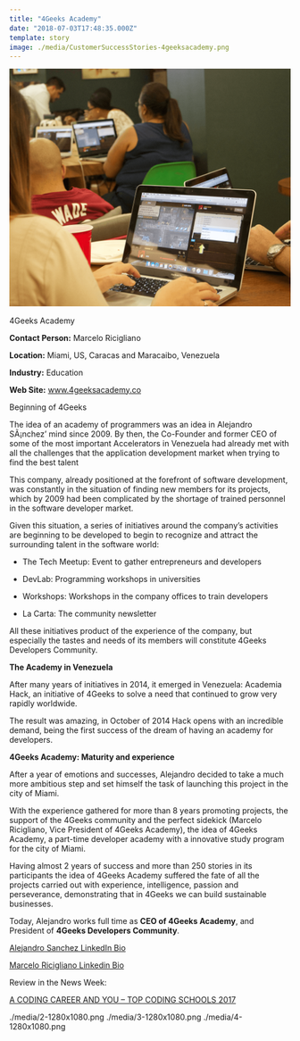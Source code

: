 ```yaml
---
title: "4Geeks Academy"
date: "2018-07-03T17:48:35.000Z"
template: story
image: ./media/CustomerSuccessStories-4geeksacademy.png
---
```


![Cesar Lang](./media/1-1280x1080.png)

<title-2 align="centered">4Geeks Academy</title-2>
 
**Contact Person:** Marcelo Ricigliano

**Location:** Miami, US, Caracas and Maracaibo, Venezuela

**Industry:** Education

**Web Site:** www.4geeksacademy.co

<title-4>Beginning of 4Geeks</title-4>

The idea of an academy of programmers was an idea in Alejandro SÃ¡nchez’ mind since 2009. By then, the Co-Founder and former CEO of some of the most important Accelerators in Venezuela had already met with all the challenges that the application development market when trying to find the best talent

This company, already positioned at the forefront of software development, was constantly in the situation of finding new members for its projects, which by 2009 had been complicated by the shortage of trained personnel in the software developer market.

Given this situation, a series of initiatives around the company’s activities are beginning to be developed to begin to recognize and attract the surrounding talent in the software world:

* The Tech Meetup: Event to gather entrepreneurs and developers

* DevLab: Programming workshops in universities

* Workshops: Workshops in the company offices to train developers

* La Carta: The community newsletter

All these initiatives product of the experience of the company, but especially the tastes and needs of its members will constitute 4Geeks Developers Community.

**The Academy in Venezuela**

After many years of initiatives in 2014, it emerged in Venezuela: Academia Hack, an initiative of 4Geeks to solve a need that continued to grow very rapidly worldwide.

The result was amazing, in October of 2014 Hack opens with an incredible demand, being the first success of the dream of having an academy for developers.

**4Geeks Academy: Maturity and experience**

After a year of emotions and successes, Alejandro decided to take a much more ambitious step and set himself the task of launching this project in the city of Miami.

With the experience gathered for more than 8 years promoting projects, the support of the 4Geeks community and the perfect sidekick (Marcelo Ricigliano, Vice President of 4Geeks Academy), the idea of 4Geeks Academy, a part-time developer academy with a innovative study program for the city of Miami.

Having almost 2 years of success and more than 250 stories in its participants the idea of 4Geeks Academy suffered the fate of all the projects carried out with experience, intelligence, passion and perseverance, demonstrating that in 4Geeks we can build sustainable businesses.

Today, Alejandro works full time as **CEO of 4Geeks Academy**, and President of **4Geeks Developers Community**.

[Alejandro Sanchez LinkedIn Bio](https://www.linkedin.com/in/alesanchezr/)

[Marcelo Ricigliano Linkedin Bio](https://www.linkedin.com/in/marcelo-ricigliano-32440379/)

Review in the News Week:

[A CODING CAREER AND YOU – TOP CODING SCHOOLS 2017](http://www.newsweek.com/insights/coding-career-and-you-top-coding-schools-2017/4geeks-academy)

<carousel folder='customer-success-stories'>
./media/2-1280x1080.png
./media/3-1280x1080.png
./media/4-1280x1080.png
</carousel>





